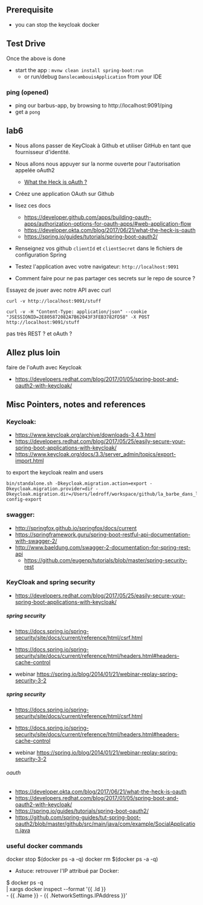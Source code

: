 

## Prerequisite

* you can stop the keycloak docker


## Test Drive
Once the above is done

* start the app : `mvnw clean install spring-boot:run`
  * or run/debug `DanslecambouisApplication` from your IDE  


### ping (opened)

* ping our barbus-app, by browsing to http://localhost:9091/ping
* get a `pong`

## lab6 

* Nous allons passer de KeyCloak à Github et utiliser GitHub en tant que fournisseur d'identité.
* Nous allons nous appuyer sur la norme ouverte pour l'autorisation appelée oAuth2
  * [What the Heck is oAuth ?](https://developer.okta.com/blog/2017/06/21/what-the-heck-is-oauth)
*  Créez une application OAuth sur Github
  * lisez ces docs 
    * https://developer.github.com/apps/building-oauth-apps/authorization-options-for-oauth-apps/#web-application-flow
    * https://developer.okta.com/blog/2017/06/21/what-the-heck-is-oauth
    * https://spring.io/guides/tutorials/spring-boot-oauth2/
  

* Renseignez vos github `clientId` et `clientSecret` dans le fichiers de configuration Spring
* Testez l'application avec votre navigateur: `http://localhost:9091`

* Comment faire pour ne pas partager ces secrets sur le repo de source ?

Essayez de jouer avec notre API avec curl

    curl -v http://localhost:9091/stuff

    curl -v -H "Content-Type: application/json" --cookie "JSESSIONID=2E805872082A7B62043F3FEB3782FD58" -X POST  http://localhost:9091/stuff

pas très REST ?
et oAuth ?


## Allez plus loin

faire de l'oAuth avec Keycloak
* https://developers.redhat.com/blog/2017/01/05/spring-boot-and-oauth2-with-keycloak/



## Misc Pointers, notes and references

### Keycloak:

* https://www.keycloak.org/archive/downloads-3.4.3.html
* https://developers.redhat.com/blog/2017/05/25/easily-secure-your-spring-boot-applications-with-keycloak/
* https://www.keycloak.org/docs/3.3/server_admin/topics/export-import.html

to export the keycloak realm and users

    bin/standalone.sh -Dkeycloak.migration.action=export -Dkeycloak.migration.provider=dir -Dkeycloak.migration.dir=/Users/ledroff/workspace/github/la_barbe_dans_le_cambouis/danslecambouis/src/main/docker/realm-config-export

### swagger:

* http://springfox.github.io/springfox/docs/current
* https://springframework.guru/spring-boot-restful-api-documentation-with-swagger-2/
* http://www.baeldung.com/swagger-2-documentation-for-spring-rest-api
  * https://github.com/eugenp/tutorials/blob/master/spring-security-rest

### KeyCloak and spring security

* https://developers.redhat.com/blog/2017/05/25/easily-secure-your-spring-boot-applications-with-keycloak/

##### spring security 

* https://docs.spring.io/spring-security/site/docs/current/reference/html/csrf.html
* https://docs.spring.io/spring-security/site/docs/current/reference/html/headers.html#headers-cache-control

* webinar https://spring.io/blog/2014/01/21/webinar-replay-spring-security-3-2

##### spring security 

* https://docs.spring.io/spring-security/site/docs/current/reference/html/csrf.html
* https://docs.spring.io/spring-security/site/docs/current/reference/html/headers.html#headers-cache-control

* webinar https://spring.io/blog/2014/01/21/webinar-replay-spring-security-3-2

###### oauth

* https://developer.okta.com/blog/2017/06/21/what-the-heck-is-oauth
* https://developers.redhat.com/blog/2017/01/05/spring-boot-and-oauth2-with-keycloak/
* https://spring.io/guides/tutorials/spring-boot-oauth2/
* https://github.com/spring-guides/tut-spring-boot-oauth2/blob/master/github/src/main/java/com/example/SocialApplication.java


### useful docker commands

docker stop $(docker ps -a -q)
docker rm $(docker ps -a -q)

* Astuce: retrouver l'IP attribué par Docker:

$ docker ps -q \
    | xargs docker inspect --format '{{ .Id }} \
    - {{ .Name }} - {{ .NetworkSettings.IPAddress }}'
